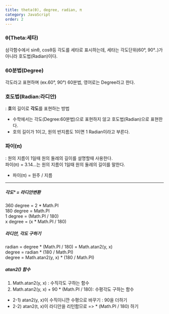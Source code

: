 ```yaml
---
title: theta(θ), degree, radian, π
category: JavaScript
order: 2
---
```


### θ(Theta:세타)

삼각함수에서 sinθ, cosθ등 각도를 세타로 표시하는데, 세타는 각도단위(60°, 90°..)가 아니라 호도법(Radian)이다.

### 60분법(Degree)

각도라고 표현하며 (ex.60°, 90°) 60분법, 영어로는 Degree라고 한다.

### 호도법(Radian:라디안)

: **호**의 길이로 **각도**를 표현하는 방법

- 수학에서는 각도(Degree:60분법)으로 표현하지 않고 호도법(Radian)으로 표현한다.
- 호의 길이가 1이고, 원의 반지름도 1이면 1 Radian이라고 부른다.

### 파이(π)

: 원의 지름이 1일때 원의 둘레의 길이를 설명할때 사용한다.  
파이(π) = 3.14...는 원의 지름이 1일때 원의 둘레의 길이를 말한다.

- 파이(π) = 원주 / 지름

---

##### 각도° = 라디안변환

360 degree = 2 \* Math.PI  
180 degree = Math.PI  
1 degree = (Math.PI / 180)  
x degree = (x \* Math.PI / 180)

##### 라디안, 각도 구하기

radian = degree \* (Math.PI / 180) = Math.atan2(y, x)  
degree = radian \* (180 / Math.PI)  
degree = Math.atan2(y, x) \* (180 / Math.PI)

##### atan2() 함수

1. Math.atan2(y, x) : 수직각도 구하는 함수
2. Math.atan2(y, x) + 90 \* (Math.PI / 180): 수평각도 구하는 함수

- 2-1) atan2(y, x)이 수직이니깐 수평으로 바꾸기 : 90을 더하기
- 2-2) atan2(t, x)이 라디안을 리턴함므로 => \* (Math.PI / 180) 하기
